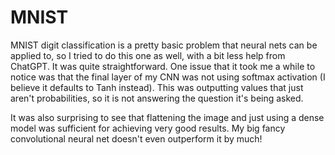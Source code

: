 # MNIST
MNIST digit classification is a pretty basic problem that neural nets can be applied to, so I tried to do this one as well, with a bit less help from ChatGPT. It was quite straightforward. One issue that it took me a while to notice was that the final layer of my CNN was not using softmax activation (I believe it defaults to Tanh instead). This was outputting values that just aren't probabilities, so it is not answering the question it's being asked. 

It was also surprising to see that flattening the image and just using a dense model was sufficient for achieving very good results. My big fancy convolutional neural net doesn't even outperform it by much!
